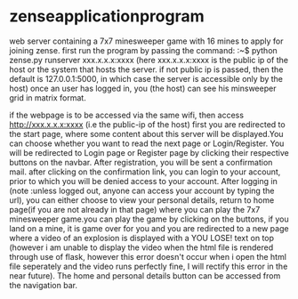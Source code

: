 # zenseapplicationprogram
web server containing a 7x7 minesweeper game with 16 mines to apply for joining zense.
first run the program by passing the command: 
:~$ python zense.py runserver xxx.x.x.x:xxxx (here xxx.x.x.x:xxxx is the public ip of the host or the system that hosts the server. if not public ip is passed, then the default is 127.0.0.1:5000, in which case the server is accessible only by the host)
once an user has logged in, you (the host) can see his minsweeper grid in matrix format.

if the webpage is to be accessed via the same wifi, then access http://xxx.x.x.x:xxxx (i.e the public-ip of the host)
first you are redirected to the start page, where some content about this server will be displayed.You can choose whether you want to read the next page or Login/Register. You will be redirected to Login page or Register page by clicking their respective buttons on the navbar.
After registration, you will be sent a confirmation mail. after clicking on the confirmation link, you can login to your account, prior to which you will be denied access to your account.
After logging in (note :unless logged out, anyone can access your account by typing the url), you can either choose to view your personal details, return to home page(if you are not already in that page) where you can play the 7x7 minesweeper game.you can play the game by clicking on the buttons, if you land on a mine, it is game over for you and you are redirected to a new page where a video of an explosion is displayed with a YOU LOSE! text on top (however i am unable to display the video when the html file is rendered through use of flask, however this error doesn't occur when i open the html file seperately and the video runs perfectly fine, I will rectify this error in the near future). The home and personal details button can be accessed from the navigation bar.
